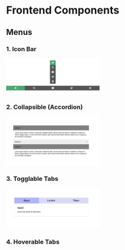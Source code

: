 # Frontend Components

## Menus

### 1. Icon Bar

<img src="01_menu_icon-bar/menu_icon-bar.png" width="50%">

### 2. Collapsible (Accordion)

<img src="02_menu_collapsible/menu_collapsible_02.png" width="50%">

### 3. Togglable Tabs

<img src="03_menu_togglable-tabs/menu_togglable-tabs.png" width="50%">

### 4. Hoverable Tabs
